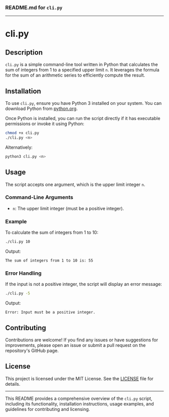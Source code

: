 ### README.md for `cli.py`

---

# cli.py

## Description

`cli.py` is a simple command-line tool written in Python that calculates the sum of integers from 1 to a specified upper limit `n`. It leverages the formula for the sum of an arithmetic series to efficiently compute the result.

## Installation

To use `cli.py`, ensure you have Python 3 installed on your system. You can download Python from [python.org](https://www.python.org/downloads/).

Once Python is installed, you can run the script directly if it has executable permissions or invoke it using Python:

```bash
chmod +x cli.py
./cli.py <n>
```

Alternatively:

```bash
python3 cli.py <n>
```

## Usage

The script accepts one argument, which is the upper limit integer `n`.

### Command-Line Arguments

- `n`: The upper limit integer (must be a positive integer).

### Example

To calculate the sum of integers from 1 to 10:

```bash
./cli.py 10
```

Output:
```
The sum of integers from 1 to 10 is: 55
```

### Error Handling

If the input is not a positive integer, the script will display an error message:

```bash
./cli.py -5
```

Output:
```
Error: Input must be a positive integer.
```

## Contributing

Contributions are welcome! If you find any issues or have suggestions for improvements, please open an issue or submit a pull request on the repository's GitHub page.

## License

This project is licensed under the MIT License. See the [LICENSE](LICENSE) file for details.

---

This README provides a comprehensive overview of the `cli.py` script, including its functionality, installation instructions, usage examples, and guidelines for contributing and licensing.